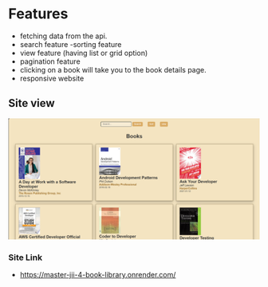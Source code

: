 # Features
- fetching data from the api.
- search feature 
-sorting feature 
- view feature (having list or grid option)
- pagination feature
- clicking on a book will take you to the book details page.
- responsive website 

## Site view

![Website look](image.png)

### Site Link 
- https://master-jii-4-book-library.onrender.com/
